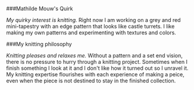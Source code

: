###Mathilde Mouw's Quirk

*My quirky interest is knitting.* Right now I am working on a grey and red mini-tapestry with an edge pattern that looks like castle turrets. I like making my own patterns and experimenting with textures and colors.  

###My knitting philosophy

*Knitting pleases and relaxes me.* Without a pattern and a set end vision, there is no pressure to hurry through a knitting project. Sometimes when I finish something I look at it and I don't like how it turned out so I unravel it. My knitting expertise flourishes with each experience of making a peice, even when the piece is not destined to stay in the finished collection.

